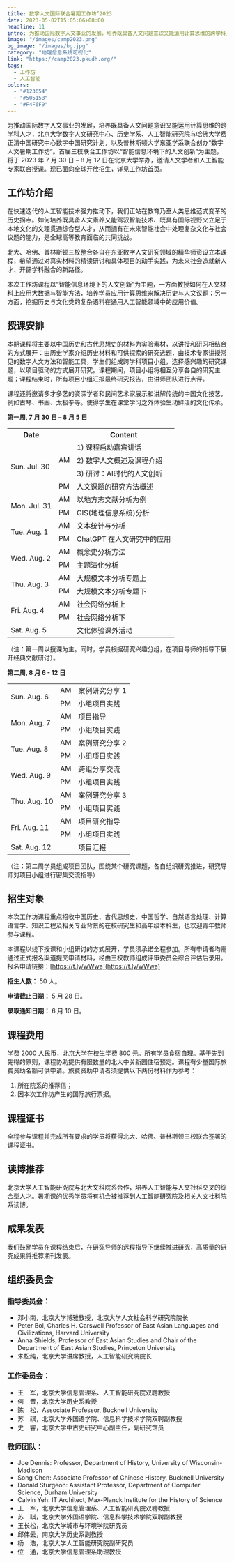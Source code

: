 ```yaml
---
title: 数字人文国际联合暑期工作坊’2023
date: 2023-05-02T15:05:06+08:00
headline: 11
intro: 为推动国际数字人文事业的发展，培养既具备人文问题意识又能运用计算思维的跨学科人才，北京大学数字人文研究中心、历史学系、人工智能研究院与哈佛大学费正清中国研究中心数字中国研究计划，以及普林斯顿大学东亚学系联合创办“数字人文暑期工作坊”。首届三校联合工作坊以“智能信息环境下的人文创新”为主题，将于 2023 年 7 月 30 日 – 8 月 12 日在北京大学举办，邀请人文学者和人工智能专家联合授课。
image: "/images/camp2023.png"
bg_image: "/images/bg.jpg"
category: "地理信息系统可视化"
link: "https://camp2023.pkudh.org/"
tags:
  - 工作坊
  - 人工智能
colors:
  - "#123654"
  - "#50515B"
  - "#F4F6F9"
---
```


为推动国际数字人文事业的发展，培养既具备人文问题意识又能运用计算思维的跨学科人才，北京大学数字人文研究中心、历史学系、人工智能研究院与哈佛大学费正清中国研究中心数字中国研究计划，以及普林斯顿大学东亚学系联合创办“数字人文暑期工作坊”。首届三校联合工作坊以“智能信息环境下的人文创新”为主题，将于 2023 年 7 月 30 日 – 8 月 12 日在北京大学举办，邀请人文学者和人工智能专家联合授课。现已面向全球开放招生，详见[工作坊首页](https://camp2023.pkudh.org/)。

## 工作坊介绍

在快速迭代的人工智能技术强力推动下，我们正站在教育乃至人类思维范式变革的历史拐点。如何培养既具备人文素养又能驾驭智能技术、既具有国际视野又立足于本地文化的文理贯通综合型人才，从而拥有在未来智能社会中处理复杂文化与社会议题的能力，是全球高等教育面临的共同挑战。

北大、哈佛、普林斯顿三校整合各自在东亚数字人文研究领域的精华师资设立本课程，希望通过对真实材料的精读研讨和具体项目的动手实践，为未来社会造就新人才、开辟学科融合的新路径。

本次工作坊课程以“智能信息环境下的人文创新”为主题，一方面教授如何在人文材料上应用大数据与智能方法，培养学员应用计算思维来解决历史与人文议题；另一方面，挖掘历史与文化类的复杂语料在通用人工智能领域中的应用价值。

## 授课安排

本期课程将主要以中国历史和古代思想史的材料为实验素材，以讲授和研习相结合的方式展开：由历史学家介绍历史材料和可供探索的研究选题，由技术专家讲授常见的数字人文方法和智能工具，学生们组成跨学科项目小组，选择感兴趣的研究课题，以项目驱动的方式展开研究。课程期间，项目小组将相互分享各自的研究主题；课程结束时，所有项目小组汇报最终研究报告，由讲师团队进行点评。

课程还将邀请多才多艺的资深学者和民间艺术家展示和讲解传统的中国文化技艺，例如古琴、书画、太极拳等。使得学生在课堂学习之外体验生动鲜活的文化传承。

**第一周, 7 月 30 日 – 8 月 5 日**

<table>
  <tr>
    <th>Date</th>
    <th></th>
    <th>Content</th>
    <!-- <th>Lecturer</th> -->
  </tr>
  <tr>
    <td rowspan=4>Sun. Jul. 30</td>
    <td rowspan=3>AM</td>
    <td>1) 课程启动嘉宾讲话</td>
    <!-- <td>邓, Szonyi & Sheilds</td> -->
  </tr>
  <tr>
    <td>2) 数字人文概述及课程介绍</td>
    <!-- <td>Szonyi & wangjun</td> -->
  </tr>
  <tr>
    <td>3) 研讨：AI时代的人文创新</td>
    <!-- <td>ALL</td> -->
  </tr>
  <tr>
    <td>PM</td>
    <td>人文课题的研究方法概述</td>
    <!-- <td>Dennis</td> -->
  </tr>
  <tr>
    <td rowspan=2>Mon. Jul. 31</td>
    <td>AM</td>
    <td>以地方志文献分析为例</td>
    <!-- <td>Dennis & Yeh</td> -->
  </tr>
  <tr>
    <td>PM</td>
    <td>GIS(地理信息系统)分析</td>
    <!-- <td>王长松</td> -->
  </tr>
  <tr>
    <td rowspan=2>Tue. Aug. 1</td>
    <td>AM</td>
    <td>文本统计与分析</td>
    <!-- <td>苏祺</td> -->
  </tr>
  <tr>
    <td>PM</td>
    <td>ChatGPT 在人文研究中的应用</td>
    <!-- <td>Calvin Yeh</td> -->
  </tr>
  <tr>
    <td rowspan=2>Wed. Aug. 2</td>
    <td>AM</td>
    <td>概念史分析方法</td>
    <!-- <td>邱伟云</td> -->
  </tr>
  <tr>
    <td>PM</td>
    <td>主题演化分析</td>
    <!-- <td>wangjun</td> -->
  </tr>
  <tr>
    <td rowspan=2>Thu. Aug. 3</td>
    <td>AM</td>
    <td>大规模文本分析专题上</td>
    <!-- <td>Sturgeon</td> -->
  </tr>
  <tr>
    <td>PM</td>
    <td>大规模文本分析专题下</td>
    <!-- <td>Sturgeon</td> -->
  </tr>
  <tr>
    <td rowspan=2>Fri. Aug. 4</td>
    <td>AM</td>
    <td>社会网络分析上</td>
    <!-- <td>Chen Song</td> -->
  </tr>
  <tr>
    <td>PM</td>
    <td>社会网络分析下</td>
    <!-- <td>Chen Song</td> -->
  </tr>
  <tr>
    <td>Sat. Aug. 5</td>
    <td></td>
    <td>文化体验课外活动</td>
    <!-- <td></td> -->
  </tr>
</table>

（注：第一周以授课为主。同时，学员根据研究兴趣分组，在项目导师的指导下展开经典文献研讨）。

**第二周, 8 月 6 - 12 日**

<table>
  <tr>
    <td rowspan=2>Sun. Aug. 6</td>
    <td>AM</td>
    <td>案例研究分享 1</td>
    <!-- <td>invited Phd</td> -->
  </tr>
  <tr>
    <td>PM</td>
    <td>小组项目实践</td>
    <!-- <td></td> -->
  </tr>
  <tr>
    <td rowspan=2>Mon. Aug. 7</td>
    <td>AM</td>
    <td>项目指导</td>
    <!-- <td></td> -->
  </tr>
  <tr>
    <td>PM</td>
    <td>小组项目实践</td>
    <!-- <td></td> -->
  </tr>
  <tr>
    <td rowspan=2>Tue. Aug. 8</td>
    <td>AM</td>
    <td>案例研究分享 2</td>
    <!-- <td>invited Phd</td> -->
  </tr>
  <tr>
    <td>PM</td>
    <td>小组项目实践</td>
    <!-- <td></td> -->
  </tr>
  <tr>
    <td rowspan=2>Wed. Aug. 9</td>
    <td>AM</td>
    <td>跨组分享交流</td>
    <!-- <td></td> -->
  </tr>
  <tr>
    <td>PM</td>
    <td>小组项目实践</td>
    <!-- <td></td> -->
  </tr>
  <tr>
    <td rowspan=2>Thu. Aug. 10</td>
    <td>AM</td>
    <td>案例研究分享 3</td>
    <!-- <td>invited Phd</td> -->
  </tr>
  <tr>
    <td>PM</td>
    <td>小组项目实践</td>
    <!-- <td></td> -->
  </tr>
  <tr>
    <td rowspan=2>Fri. Aug. 11</td>
    <td>AM</td>
    <td>项目研究指导</td>
    <!-- <td></td> -->
  </tr>
  <tr>
    <td>PM</td>
    <td>小组项目实践</td>
    <!-- <td></td> -->
  </tr>
  <tr>
    <td>Sat. Aug. 12</td>
    <td></td>
    <td>项目汇报</td>
    <!-- <td></td> -->
  </tr>
</table>

（注：第二周学员组成项目团队，围绕某个研究课题，各自组织研究推进，研究导师对项目小组进行密集交流指导）

## 招生对象

本次工作坊课程重点招收中国历史、古代思想史、中国哲学、自然语言处理、计算语言学、知识工程及相关专业背景的在校研究生和高年级本科生，也欢迎青年教师参与课程。

本课程以线下授课和小组研讨的方式展开，学员须承诺全程参加。所有申请者均需通过正式报名渠道提交申请材料，经由三校教师组成评审委员会综合评估后录用。报名申请链接：[https://t.ly/wWwa](https://t.ly/wWwa)

**招生人数：** 50 人。

**申请截止日期：** 5 月 28 日。

**录取通知日期：** 6 月 10 日。

## 课程费用

学费 2000 人民币，北京大学在校生学费 800 元。所有学员食宿自理。基于先到先得的原则，课程协助提供有限数量的北大中关新园住宿预定。课程有少量国际旅费资助名额可供申请。旅费资助申请者须提供以下两份材料作为参考：

1. 所在院系的推荐信；
2. 因本次工作坊产生的国际旅行票据。

## 课程证书

全程参与课程并完成所有要求的学员将获得北大、哈佛、普林斯顿三校联合签署的课程证书。

## 读博推荐

北京大学人工智能研究院与北大文科院系合作，培养人工智能与人文社科交叉的综合型人才。暑期课的优秀学员将有机会被推荐到人工智能研究院及相关人文社科院系读博。

## 成果发表

我们鼓励学员在课程结束后，在研究导师的远程指导下继续推进研究，高质量的研究成果将推荐期刊发表。

## 组织委员会

### 指导委员会：

- 邓小南，北京大学博雅教授，北京大学人文社会科学研究院院长
- Peter Bol, Charles H. Carswell Professor of East Asian Languages and Civilizations, Harvard University
- Anna Shields, Professor of East Asian Studies and Chair of the Department of East Asian Studies, Princeton University
- 朱松纯，北京大学讲席教授，人工智能研究院院长

### 工作委员会：

- 王　军，北京大学信息管理系、人工智能研究院双聘教授
- 何　晋，北京大学历史系教授
- 陈　松，Associate Professor, Bucknell University
- 苏　祺，北京大学外国语学院、信息科学技术学院双聘副教授
- 史　睿，北京大学中古史研究中心副主任，副研究馆员

### 教师团队：

- Joe Dennis: Professor, Department of History, University of Wisconsin-Madison
- Song Chen: Associate Professor of Chinese History, Bucknell University
- Donald Sturgeon: Assistant Professor, Department of Computer Science, Durham University
- Calvin Yeh: IT Architect, Max-Planck Institute for the History of Science
- 王　军，北京大学信息管理系、人工智能研究院双聘教授
- 苏　祺，北京大学外国语学院、信息科学技术学院双聘副教授
- 王长松，北京大学城市与环境学院研究员
- 邱伟云，南京大学历史系副教授
- 杨　浩，北京大学人工智能研究院副研究员
- 位　通，北京大学信息管理系助理教授
